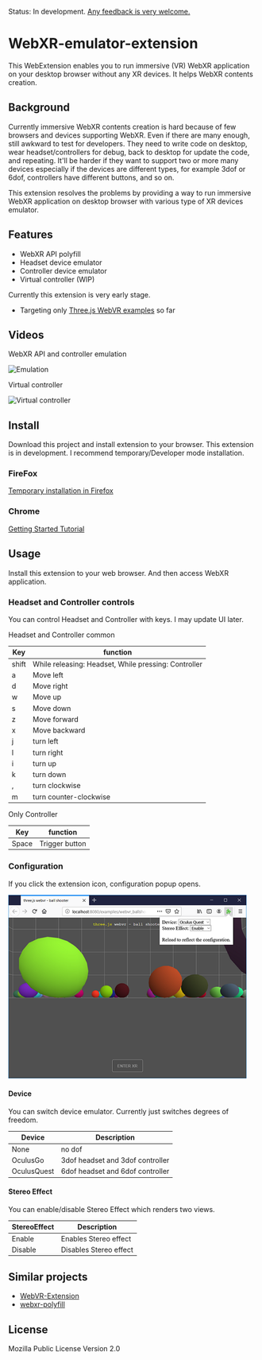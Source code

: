 Status: In development. [Any feedback is very welcome.](https://github.com/MozillaReality/WebXR-emulator-extension/issues)

# WebXR-emulator-extension

This WebExtension enables you to run immersive (VR) WebXR application on your desktop browser without any XR devices.
It helps WebXR contents creation.

## Background

Currently immersive WebXR contents creation is hard because of few browsers and devices supporting WebXR.
Even if there are many enough, still awkward to test for developers.
They need to write code on desktop, wear headset/controllers for debug, back to desktop for update the code, and repeating.
It'll be harder if they want to support two or more many devices especially if the devices are different types,
for example 3dof or 6dof, controllers have different buttons, and so on.

This extension resolves the problems by providing a way to run immersive WebXR application on desktop browser with various type of XR devices emulator.


## Features

- WebXR API polyfill
- Headset device emulator
- Controller device emulator
- Virtual controller (WIP)

Currently this extension is very early stage. 

- Targeting only [Three.js WebVR examples](https://threejs.org/examples/?q=webvr) so far


## Videos

WebXR API and controller emulation

![Emulation](./screenshots/controller-emulator.gif)

Virtual controller

![Virtual controller](./screenshots/virtual-controller.gif)


## Install

Download this project and install extension to your browser. This extension is in development. I recommend temporary/Developer mode installation.

### FireFox

[Temporary installation in Firefox](https://developer.mozilla.org/en-US/docs/Mozilla/Add-ons/WebExtensions/Temporary_Installation_in_Firefox)

### Chrome

[Getting Started Tutorial](https://developer.chrome.com/extensions/getstarted)


## Usage

Install this extension to your web browser. And then access WebXR application.

### Headset and Controller controls

You can control Headset and Controller with keys. I may update UI later.

Headset and Controller common

| Key | function |
| ---- | ---- |
| shift | While releasing: Headset, While pressing: Controller |
| a | Move left |
| d | Move right |
| w | Move up |
| s | Move down |
| z | Move forward |
| x | Move backward |
| j | turn left |
| l | turn right |
| i | turn up |
| k | turn down |
| , | turn clockwise |
| m | turn counter-clockwise |

Only Controller

| Key | function |
| ---- | ---- |
| Space | Trigger button |

### Configuration

If you click the extension icon, configuration popup opens.

![Configuration](./screenshots/configuration.png)

#### Device

You can switch device emulator. Currently just switches degrees of freedom.

| Device | Description |
| ---- | ---- |
| None | no dof |
| OculusGo | 3dof headset and 3dof controller |
| OculusQuest | 6dof headset and 6dof controller |

#### Stereo Effect

You can enable/disable Stereo Effect which renders two views.

| StereoEffect | Description |
| ---- | ---- |
| Enable | Enables Stereo effect |
| Disable | Disables Stereo effect |


## Similar projects

- [WebVR-Extension](https://github.com/spite/WebVR-Extension)
- [webxr-polyfill](https://github.com/immersive-web/webxr-polyfill)


## License

Mozilla Public License Version 2.0
